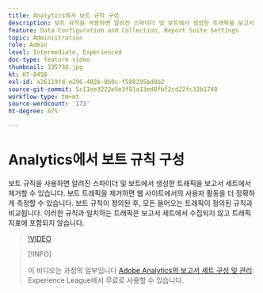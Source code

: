 ```yaml
---
title: Analytics에서 보트 규칙 구성
description: 보트 규칙을 사용하면 알려진 스파이더 및 보트에서 생성한 트래픽을 보고서 세트에서 제거할 수 있습니다. 보트 트래픽을 제거하면 웹 사이트에서의 사용자 활동을 더 정확하게 측정할 수 있습니다. 보트 규칙이 정의된 후, 모든 들어오는 트래픽이 정의된 규칙과 비교됩니다. 이러한 규칙과 일치하는 트래픽은 보고서 세트에서 수집되지 않고 트래픽 지표에 포함되지 않습니다.
feature: Data Configuration and Collection, Report Suite Settings
topic: Administration
role: Admin
level: Intermediate, Experienced
doc-type: feature video
thumbnail: 335738.jpg
kt: KT-8458
exl-id: a26119fd-e296-402b-8b0c-f588295bd8b2
source-git-commit: 5c11ee3222e5e3f81a13ed8fbf2cd22fc32b1740
workflow-type: tm+mt
source-wordcount: '173'
ht-degree: 87%

---
```


# Analytics에서 보트 규칙 구성

보트 규칙을 사용하면 알려진 스파이더 및 보트에서 생성한 트래픽을 보고서 세트에서 제거할 수 있습니다. 보트 트래픽을 제거하면 웹 사이트에서의 사용자 활동을 더 정확하게 측정할 수 있습니다. 보트 규칙이 정의된 후, 모든 들어오는 트래픽이 정의된 규칙과 비교됩니다. 이러한 규칙과 일치하는 트래픽은 보고서 세트에서 수집되지 않고 트래픽 지표에 포함되지 않습니다.

>[!VIDEO](https://video.tv.adobe.com/v/335738/?quality=12&learn=on)

>[!INFO]
>
> 이 비디오는 과정의 일부입니다 [Adobe Analytics의 보고서 세트 구성 및 관리](https://experienceleague.adobe.com/?recommended=Analytics-A-1-2021.1.administration): Experience League에서 무료로 사용할 수 있습니다.